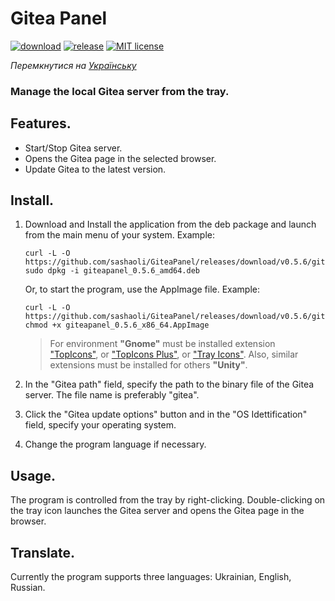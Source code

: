 # Gitea Panel

[![download](https://img.shields.io/github/downloads/sashaoli/GiteaPanel/total?style=flat)](https://github.com/sashaoli/GiteaPanel/releases/latest) [![release](https://img.shields.io/github/v/release/sashaoli/Giteapanel?style=flat)](https://github.com/sashaoli/GiteaPanel/releases/latest) [![MIT license](http://img.shields.io/badge/license-MIT-brightgreen.svg)](./LICENSE.md)

*Перемкнутися на [Українську](./README.md)*

### Manage the local Gitea server from the tray.

## Features.
- Start/Stop Gitea server.
- Opens the Gitea page in the selected browser.
- Update Gitea to the latest version.

## Install.
1.  Download and Install the application from the deb package and launch from the main menu of your system. Example:
    ```
    curl -L -O https://github.com/sashaoli/GiteaPanel/releases/download/v0.5.6/giteapanel_0.5.6_amd64.deb
    sudo dpkg -i giteapanel_0.5.6_amd64.deb
    ```
    Or, to start the program, use the AppImage file. Example:
    ```
    curl -L -O https://github.com/sashaoli/GiteaPanel/releases/download/v0.5.6/giteapanel_0.5.6_x86_64.AppImage
    chmod +x giteapanel_0.5.6_x86_64.AppImage
    ```

    > For environment **"Gnome"** must be installed extension ["TopIcons"](https://extensions.gnome.org/extension/495/topicons/), or ["TopIcons Plus"](https://extensions.gnome.org/extension/1031/topicons/), or ["Tray Icons"](https://extensions.gnome.org/extension/1503/tray-icons/). Also, similar extensions must be installed for others **"Unity"**.

2.  In the "Gitea path" field, specify the path to the binary file of the Gitea server. The file name is preferably "gitea".
3.  Click the "Gitea update options" button and in the "OS Idettification" field, specify your operating system.
4.  Change the program language if necessary.

## Usage.
The program is controlled from the tray by right-clicking. Double-clicking on the tray icon launches the Gitea server and opens the Gitea page in the browser.

## Translate.
Currently the program supports three languages: Ukrainian, English, Russian.
